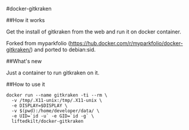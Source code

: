 #docker-gitkraken

##How it works

Get the install of gitkraken from the web and run it on docker container. 

Forked from myparkfolio (https://hub.docker.com/r/myparkfolio/docker-gitkraken/) and ported to debian:sid.

##What's new

Just a container to run gitkraken on it.

##How to use it

 ```
 docker run --name gitkraken -ti --rm \
   -v /tmp/.X11-unix:/tmp/.X11-unix \
   -e DISPLAY=$DISPLAY \
   -v $(pwd):/home/developer/data/ \
   -e UID=`id -u` -e GID=`id -g` \
   liftedkilt/docker-gitkraken
```
